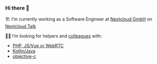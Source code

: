### Hi there 👋

🏗 I’m currently working as a Software Engineer at [Nextcloud GmbH](https://github.com/nextcloud/) on [Nextcloud Talk](https://nextcloud.com/talk)

🐕‍🦺 I’m looking for helpers and [colleagues](https://nextcloud.com/jobs/) with:

 - [PHP, JS/Vue or WebRTC](https://github.com/nextcloud/spreed)
 - [Kotlin/Java](https://github.com/nextcloud/talk-android)
 - [objective-c](https://github.com/nextcloud/talk-ios)
